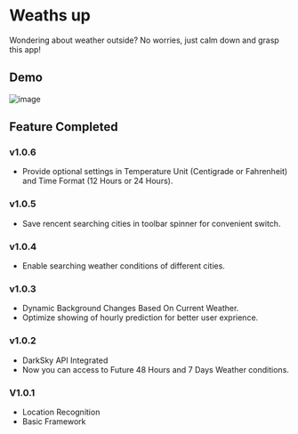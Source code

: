# Weaths up

Wondering about weather outside? No worries, just calm down and grasp this app!



## Demo

![image](https://github.com/zaneran/Weaths_up/tree/master/raw/image_folder/First_page.png)

## Feature Completed

### v1.0.6

* Provide optional settings in Temperature Unit (Centigrade or Fahrenheit) and Time Format (12 Hours or 24 Hours).

### v1.0.5

* Save rencent searching cities in toolbar spinner for convenient switch.

### v1.0.4

* Enable searching weather conditions of different cities.

### v1.0.3

* Dynamic Background Changes Based On Current Weather.
* Optimize showing of hourly prediction for better user exprience.

### v1.0.2

* DarkSky API Integrated
* Now you can access to Future 48 Hours and 7 Days Weather conditions.

### V1.0.1

* Location Recognition
* Basic Framework
